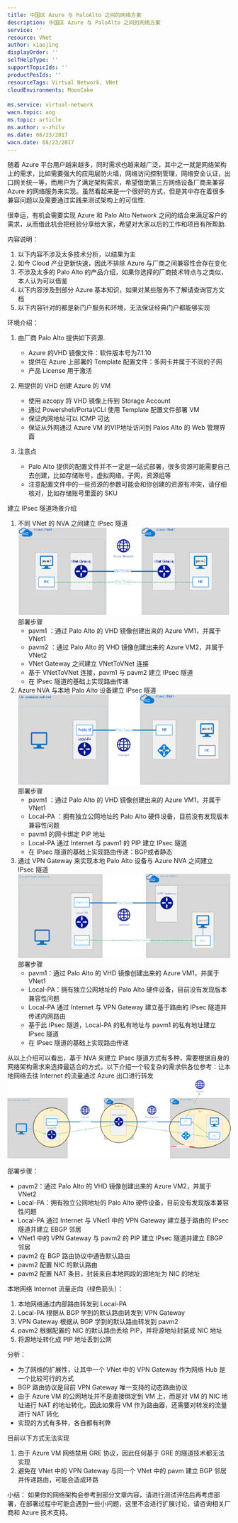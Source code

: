 ```yaml
---
title: 中国区 Azure 与 PaloAlto 之间的网络方案
description: 中国区 Azure 与 PaloAlto 之间的网络方案
service: ''
resource: VNet
author: xiaojing
displayOrder: ''
selfHelpType: ''
supportTopicIds: ''
productPesIds: ''
resourceTags: Virtual Network, VNet
cloudEnvironments: MoonCake

ms.service: virtual-network
wacn.topic: aog
ms.topic: article
ms.author: v-zhilv
ms.date: 08/23/2017
wacn.date: 08/23/2017
---
```


随着 Azure 平台用户越来越多，同时需求也越来越广泛，其中之一就是网络架构上的需求，比如需要强大的应用层防火墙，网络访问控制管理，网络安全认证，出口网关统一等，而用户为了满足架构需求，希望借助第三方网络设备厂商来兼容 Azure 的网络服务来实现。虽然看起来是一个很好的方式，但是其中存在着很多兼容问题以及需要通过实践来测试架构上的可信性.

很幸运，有机会需要实现 Azure 和 Palo Alto Network 之间的结合来满足客户的需求，从而借此机会把经验分享给大家，希望对大家以后的工作和项目有所帮助.

内容说明：
1. 以下内容不涉及太多技术分析，以结果为主
2. 如今 Cloud 产业更新快速，因此不排除 Azure 与厂商之间兼容性会存在变化
3. 不涉及太多的 Palo Alto 的产品介绍，如果你选择的厂商技术特点与之类似，本人认为可以借鉴
4. 以下内容涉及到部分 Azure 基本知识，如果对某些服务不了解请查询官方文档
5. 以下内容针对的都是新门户服务和环境，无法保证经典门户都能够实现

环境介绍：
1.	由厂商 Palo Alto 提供如下资源.
    * Azure 的VHD 镜像文件：软件版本号为7.1.10
    * 提供在 Azure 上部署的 Template 配置文件：多网卡并属于不同的子网
    * 产品 License 用于激活

2.	用提供的 VHD 创建 Azure 的 VM
    * 使用 azcopy 将 VHD 镜像上传到 Storage Account
    * 通过 Powershell/Portal/CLI 使用 Template 配置文件部署 VM
    * 保证内网地址可以 ICMP 可达
    * 保证从外网通过 Azure VM 的VIP地址访问到 Palos Alto 的 Web 管理界面
3.	注意点
    *  Palo Alto 提供的配置文件并不一定是一站式部署，很多资源可能需要自己去创建，比如存储账号，虚拟网络，子网，资源组等
    * 注意配置文件中的一些资源的参数可能会和你创建的资源有冲突，请仔细核对，比如存储账号里面的 SKU


建立 IPsec 隧道场景介绍
1. 不同 VNet 的 NVA 之间建立 IPsec 隧道
![1.1](./media/aog-vnet-the-network-connection-solution-between-China-Azure-and-PaloAlto/1.1.png)
	部署步骤
    * pavm1 ：通过 Palo Alto 的 VHD 镜像创建出来的 Azure VM1，并属于 VNet1
    * pavm2 ：通过 Palo Alto 的 VHD 镜像创建出来的 Azure VM2，并属于 VNet2
    * VNet Gateway 之间建立 VNetToVNet 连接
    * 基于 VNetToVNet 连接，pavm1 与 pavm2 建立 IPsec 隧道
    * 在 IPsec 隧道的基础上实现路由传递
2. Azure NVA 与本地 Palo Alto 设备建立 IPsec 隧道
![1.2](./media/aog-vnet-the-network-connection-solution-between-China-Azure-and-PaloAlto/1.2.png)
	部署步骤
    * pavm1 ：通过 Palo Alto 的 VHD 镜像创建出来的 Azure VM1，并属于 VNet1
    * Local-PA ：拥有独立公网地址的 Palo Alto 硬件设备，目前没有发现版本兼容性问题
    * pavm1 的网卡绑定 PIP 地址
    * Local-PA 通过 Internet 与 pavm1 的 PIP 建立 IPsec 隧道
    * 在 IPsec 隧道的基础上实现路由传递：BGP或者静态
3. 通过 VPN Gateway 来实现本地 Palo Alto 设备与 Azure NVA 之间建立 IPsec 隧道
 ![1.3](./media/aog-vnet-the-network-connection-solution-between-China-Azure-and-PaloAlto/1.3.png)
    部署步骤
    * pavm1：通过 Palo Alto 的 VHD 镜像创建出来的 Azure VM1，并属于 VNet1
    * Local-PA：拥有独立公网地址的 Palo Alto 硬件设备，目前没有发现版本兼容性问题
    * Local-PA 通过 Internet 与 VPN Gateway 建立基于路由的 IPsec 隧道并传递内网路由
    * 基于此 IPsec 隧道，Local-PA 的私有地址与 pavm1 的私有地址建立 IPsec 隧道
    * 在 IPsec 隧道的基础上实现路由传递

从以上介绍可以看出，基于 NVA 来建立 IPsec 隧道方式有多种，需要根据自身的网络架构需求来选择最适合的方式，以下介绍一个较复杂的需求供各位参考：让本地网络去往 Internet 的流量通过 Azure 出口进行转发
 ![1.4](./media/aog-vnet-the-network-connection-solution-between-China-Azure-and-PaloAlto/1.4.png)
 
部署步骤：
* pavm2：通过 Palo Alto 的 VHD 镜像创建出来的 Azure VM2，并属于 VNet2
* Local-PA：拥有独立公网地址的 Palo Alto 硬件设备，目前没有发现版本兼容性问题
* Local-PA 通过 Internet 与 VNet1 中的 VPN Gateway 建立基于路由的 IPsec 隧道并建立 EBGP 邻居
* VNet1 中的 VPN Gateway 与 pavm2 的 PIP 建立 IPsec 隧道并建立 EBGP 邻居
* pavm2 在 BGP 路由协议中通告默认路由
* pavm2 配置 NIC 的默认路由
* pavm2 配置 NAT 条目，封装来自本地网段的源地址为 NIC 的地址

本地网络 Internet 流量走向（绿色箭头）：
1. 本地网络通过内部路由转发到 Local-PA
2. Local-PA 根据从 BGP 学到的默认路由转发到 VPN Gateway
3. VPN Gateway 根据从 BGP 学到的默认路由转发到 pavm2
4. pavm2 根据配置的 NIC 的默认路由丢给 PIP，并将源地址封装成 NIC 地址
5. 将源地址转化成 PIP 地址丢到公网

分析：
* 为了网络的扩展性，让其中一个 VNet 中的 VPN Gateway 作为网络 Hub 是一个比较可行的方式
* BGP 路由协议是目前 VPN Gateway 唯一支持的动态路由协议
* 由于 Azure VM 的公网地址并不是直接绑定到 VM 上，而是对 VM 的 NIC 地址进行 NAT 的地址转化，因此如果将 VM 作为路由器，还需要对转发的流量进行 NAT 转化
* 实现的方式有多种，各自都有利弊

目前以下方式无法实现
1. 由于 Azure VM 网络禁用 GRE 协议，因此任何基于 GRE 的隧道技术都无法实现
2. 避免在 VNet 中的 VPN Gateway 与同一个 VNet 中的 pavm 建立 BGP 邻居并传递路由，可能会造成环路

小结：
如果你的网络架构会参考到部分文章内容，请进行测试评估后再考虑部署，在部署过程中可能会遇到一些小问题，这里不会进行扩展讨论，请咨询相关厂商和 Azure 技术支持。
